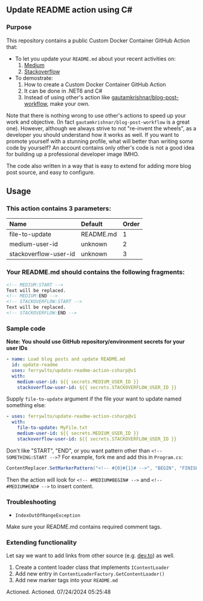 ## Update README action using C#

### Purpose
This repository contains a public Custom Docker Container GitHub Action that:
- To let you update your `README.md` about your recent activities on:
  1. [Medium](https://medium.com/)
  2. [Stackoverflow](https://stackoverflow.com/)
- To demostrate:
  1. How to create a Custom Docker Container GitHub Action
  2. It can be done in .NET6 and C#
  3. Instead of using other's action like [gautamkrishnar/blog-post-workflow](https://github.com/gautamkrishnar/blog-post-workflow), make your own.

Note that there is nothing wrong to use other's actions to speed up your work and objective. (In fact `gautamkrishnar/blog-post-workflow` is a great one). However, although we always strive to not "re-invent the wheels", as a developer you should understand how it works as well. If you want to promote yourself with a stunning profile, what will better than writing some code by yourself? An account contains only other's code is not a good idea for building up a professional developer image IMHO.

The code also written in a way that is easy to extend for adding more blog post source, and easy to configure.

## Usage

### This action contains 3 parameters:

| Name | Default | Order
| :-- | :-- | :-- |
| file-to-update | README.md | 1 |
| medium-user-id | unknown | 2 |
| stackoverflow-user-id | unknown | 3 |

### Your README.md should contains the following fragments:
```html
<!-- MEDIUM:START -->
Text will be replaced.
<!-- MEDIUM:END -->
<!-- STACKOVERFLOW:START -->
Text will be replaced.
<!-- STACKOVERFLOW:END -->
```

### Sample code

<b>Note: You should use GitHub repository/environment secrets for your user IDs</b>

```yaml
- name: Load blog posts and update README.md
  id: update-readme
  uses: ferrywlto/update-readme-action-csharp@v1
  with:
    medium-user-id: ${{ secrets.MEDIUM_USER_ID }}
    stackoverflow-user-id: ${{ secrets.STACKOVERFLOW_USER_ID }}
```

Supply `file-to-update` argument if the file your want to update named something else:
```yaml
- uses: ferrywlto/update-readme-action-csharp@v1
  with:
    file-to-update: MyFile.txt
    medium-user-id: ${{ secrets.MEDIUM_USER_ID }}
    stackoverflow-user-id: ${{ secrets.STACKOVERFLOW_USER_ID }}
```

Don't like "START", "END", or you want pattern other than `<!-- SOMETHING:START -->`?
For example, fork me and add this in `Program.cs`:
```c#
ContentReplacer.SetMarkerPattern("<!-- #{0}#{1}# -->", "BEGIN", "FINISH");
```
Then the action will look for `<!-- #MEDIUM#BEGIN# -->` and `<!-- #MEDIUM#END# -->` to insert content.


### Troubleshooting

- `IndexOutOfRangeException`

Make sure your README.md contains required comment tags.

### Extending functionality

Let say we want to add links from other source (e.g. [dev.to](https://dev.to/)) as well.

1. Create a content loader class that implements `IContentLoader`
2. Add new entry in `ContentLoaderFactory.GetContentLoader()`
3. Add new marker tags into your `README.md`

Actioned.
Actioned.
07/24/2024 05:25:48